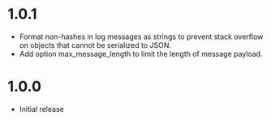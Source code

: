 # 1.0.1

* Format non-hashes in log messages as strings to prevent stack overflow on objects that cannot be serialized to JSON.
* Add option max_message_length to limit the length of message payload.

# 1.0.0

* Initial release
